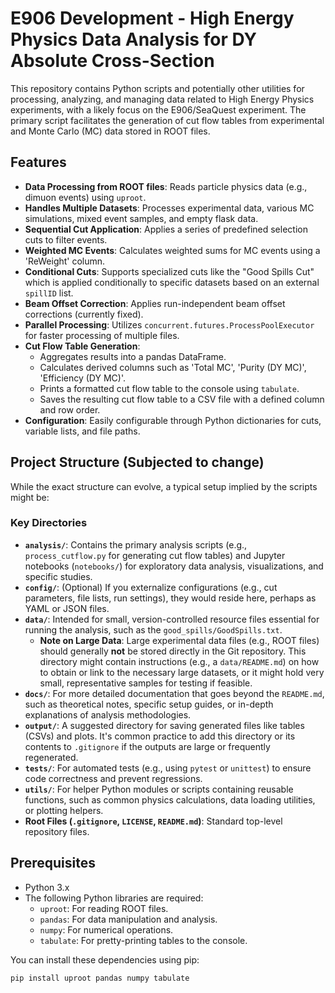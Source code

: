 # E906 Development - High Energy Physics Data Analysis for DY Absolute Cross-Section

This repository contains Python scripts and potentially other utilities for processing, analyzing, and managing data related to High Energy Physics experiments, with a likely focus on the E906/SeaQuest experiment. The primary script facilitates the generation of cut flow tables from experimental and Monte Carlo (MC) data stored in ROOT files.

## Features

* **Data Processing from ROOT files**: Reads particle physics data (e.g., dimuon events) using `uproot`.
* **Handles Multiple Datasets**: Processes experimental data, various MC simulations, mixed event samples, and empty flask data.
* **Sequential Cut Application**: Applies a series of predefined selection cuts to filter events.
* **Weighted MC Events**: Calculates weighted sums for MC events using a 'ReWeight' column.
* **Conditional Cuts**: Supports specialized cuts like the "Good Spills Cut" which is applied conditionally to specific datasets based on an external `spillID` list.
* **Beam Offset Correction**: Applies run-independent beam offset corrections (currently fixed).
* **Parallel Processing**: Utilizes `concurrent.futures.ProcessPoolExecutor` for faster processing of multiple files.
* **Cut Flow Table Generation**:
    * Aggregates results into a pandas DataFrame.
    * Calculates derived columns such as 'Total MC', 'Purity (DY MC)', 'Efficiency (DY MC)'.
    * Prints a formatted cut flow table to the console using `tabulate`.
    * Saves the resulting cut flow table to a CSV file with a defined column and row order.
* **Configuration**: Easily configurable through Python dictionaries for cuts, variable lists, and file paths.

## Project Structure (Subjected to change)

While the exact structure can evolve, a typical setup implied by the scripts might be:

### Key Directories

* **`analysis/`**: Contains the primary analysis scripts (e.g., `process_cutflow.py` for generating cut flow tables) and Jupyter notebooks (`notebooks/`) for exploratory data analysis, visualizations, and specific studies.
* **`config/`**: (Optional) If you externalize configurations (e.g., cut parameters, file lists, run settings), they would reside here, perhaps as YAML or JSON files.
* **`data/`**: Intended for small, version-controlled resource files essential for running the analysis, such as the `good_spills/GoodSpills.txt`.
    * **Note on Large Data**: Large experimental data files (e.g., ROOT files) should generally **not** be stored directly in the Git repository. This directory might contain instructions (e.g., a `data/README.md`) on how to obtain or link to the necessary large datasets, or it might hold very small, representative samples for testing if feasible.
* **`docs/`**: For more detailed documentation that goes beyond the `README.md`, such as theoretical notes, specific setup guides, or in-depth explanations of analysis methodologies.
* **`output/`**: A suggested directory for saving generated files like tables (CSVs) and plots. It's common practice to add this directory or its contents to `.gitignore` if the outputs are large or frequently regenerated.
* **`tests/`**: For automated tests (e.g., using `pytest` or `unittest`) to ensure code correctness and prevent regressions.
* **`utils/`**: For helper Python modules or scripts containing reusable functions, such as common physics calculations, data loading utilities, or plotting helpers.
* **Root Files (`.gitignore`, `LICENSE`, `README.md`)**: Standard top-level repository files.

## Prerequisites

* Python 3.x
* The following Python libraries are required:
    * `uproot`: For reading ROOT files.
    * `pandas`: For data manipulation and analysis.
    * `numpy`: For numerical operations.
    * `tabulate`: For pretty-printing tables to the console.

You can install these dependencies using pip:

```bash
pip install uproot pandas numpy tabulate